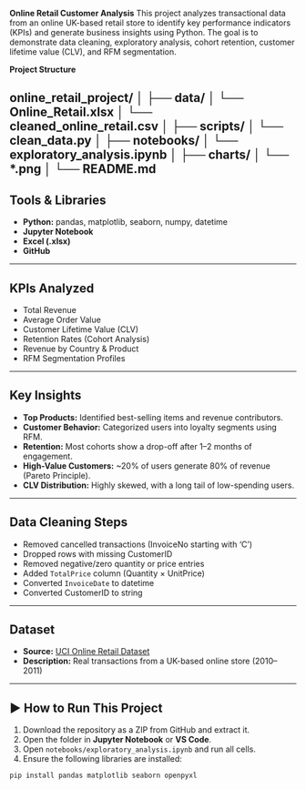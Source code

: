 **Online Retail Customer Analysis**
This project analyzes transactional data from an online UK-based retail store to identify key performance indicators (KPIs) and generate business insights using Python. The goal is to demonstrate data cleaning, exploratory analysis, cohort retention, customer lifetime value (CLV), and RFM segmentation.

**Project Structure**

online_retail_project/
│
├── data/
│   └── Online_Retail.xlsx
│   └── cleaned_online_retail.csv
│
├── scripts/
│   └── clean_data.py
│
├── notebooks/
│   └── exploratory_analysis.ipynb
│
├── charts/
│   └── *.png
│
└── README.md
---

## Tools & Libraries

- **Python:** pandas, matplotlib, seaborn, numpy, datetime
- **Jupyter Notebook**
- **Excel (.xlsx)**
- **GitHub**

---

## KPIs Analyzed

- Total Revenue
- Average Order Value
- Customer Lifetime Value (CLV)
- Retention Rates (Cohort Analysis)
- Revenue by Country & Product
- RFM Segmentation Profiles

---

## Key Insights

- **Top Products:** Identified best-selling items and revenue contributors.
- **Customer Behavior:** Categorized users into loyalty segments using RFM.
- **Retention:** Most cohorts show a drop-off after 1–2 months of engagement.
- **High-Value Customers:** ~20% of users generate 80% of revenue (Pareto Principle).
- **CLV Distribution:** Highly skewed, with a long tail of low-spending users.

---

## Data Cleaning Steps

- Removed cancelled transactions (InvoiceNo starting with ‘C’)
- Dropped rows with missing CustomerID
- Removed negative/zero quantity or price entries
- Added `TotalPrice` column (Quantity × UnitPrice)
- Converted `InvoiceDate` to datetime
- Converted CustomerID to string

---

## Dataset

- **Source:** [UCI Online Retail Dataset](https://archive.ics.uci.edu/dataset/352/online+retail)
- **Description:** Real transactions from a UK-based online store (2010–2011)

---

## ▶️ How to Run This Project

1. Download the repository as a ZIP from GitHub and extract it.
2. Open the folder in **Jupyter Notebook** or **VS Code**.
3. Open `notebooks/exploratory_analysis.ipynb` and run all cells.
4. Ensure the following libraries are installed:

```bash
pip install pandas matplotlib seaborn openpyxl
